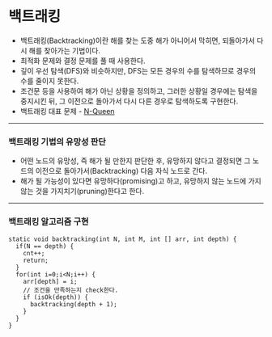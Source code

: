# 백트래킹
- 백트래킹(Backtracking)이란 해를 찾는 도중 해가 아니어서 막히면, 되돌아가서 다시 해를 찾아가는 기법이다.
- 최적화 문제와 결정 문제를 풀 때 사용한다.
- 깊이 우선 탐색(DFS)와 비슷하지만, DFS는 모든 경우의 수를 탐색하므로 경우의 수를 줄이지 못한다.
- 조건문 등을 사용하여 해가 아닌 상황을 정의하고, 그러한 상황일 경우에는 탐색을 중지시킨 뒤, 그 이전으로 돌아가서 다시 다른 경우로 탐색하도록 구현한다.
- 백트래킹 대표 문제 - [N-Queen](https://www.acmicpc.net/problem/9663)

***
### 백트래킹 기법의 유망성 판단
- 어떤 노드의 유망성, 즉 해가 될 만한지 판단한 후, 유망하지 않다고 결정되면 그 노드의 이전으로 돌아가서(Backtracking) 다음 자식 노드로 간다.
- 해가 될 가능성이 있다면 유망하다(promising)고 하고, 유망하지 않는 노드에 가지 않는 것을 가지치기(pruning)한다고 한다.
***
### 백트래킹 알고리즘 구현
```
static void backtracking(int N, int M, int [] arr, int depth) {
  if(N == depth) {
    cnt++;
    return;
  }
  for(int i=0;i<N;i++) {
    arr[depth] = i;
    // 조건을 만족하는지 check한다.
    if (isOk(depth)) {
      backtracking(depth + 1);
    }
  }
}
```
